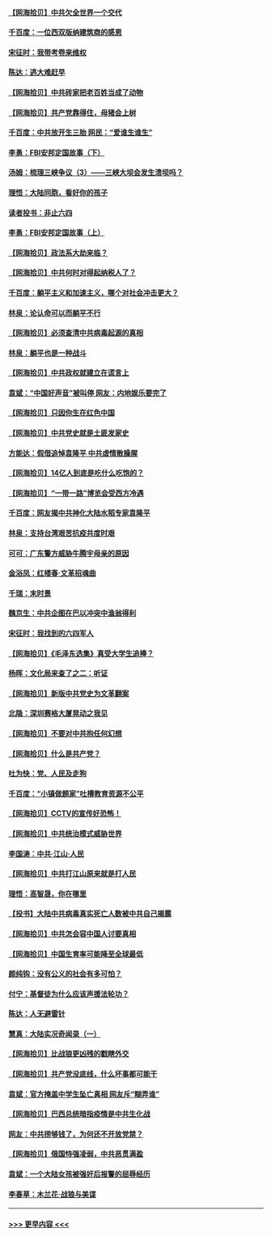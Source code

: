 #### [【网海拾贝】中共欠全世界一个交代](../pages/nsc993/n12998706.md?t=06050451) 
#### [千百度：一位西双版纳建筑商的感恩](../pages/nsc993/n12998487.md?t=06050451) 
#### [宋征时：我带考卷来维权](../pages/nsc993/n12994088.md?t=06050451) 
#### [陈达：逃大难赶早](../pages/nsc993/n12993569.md?t=06050451) 
#### [【网海拾贝】中共砖家把老百姓当成了动物](../pages/nsc993/n12993483.md?t=06050451) 
#### [【网海拾贝】共产党靠得住，母猪会上树](../pages/nsc993/n12990730.md?t=06050451) 
#### [千百度：中共放开生三胎 网民：“爱谁生谁生”](../pages/nsc993/n12990644.md?t=06050451) 
#### [李勇：FBI安邦定国故事（下）](../pages/nsc993/n12987854.md?t=06050451) 
#### [汤姆：梳理三峡争议（3）——三峡大坝会发生溃坝吗？](../pages/nsc993/n12989806.md?t=06050451) 
#### [理悟：大陆同胞，看好你的孩子](../pages/nsc993/n12989778.md?t=06050451) 
#### [读者投书：非止六四](../pages/nsc993/n12989673.md?t=06050451) 
#### [李勇：FBI安邦定国故事（上）](../pages/nsc993/n12987749.md?t=06050451) 
#### [【网海拾贝】政法系大劫来临？](../pages/nsc993/n12987596.md?t=06050451) 
#### [【网海拾贝】中共何时对得起纳税人了？](../pages/nsc993/n12985578.md?t=06050451) 
#### [千百度：躺平主义和加速主义，哪个对社会冲击更大？](../pages/nsc993/n12985512.md?t=06050451) 
#### [林泉：论认命可以而躺平不行](../pages/nsc993/n12985505.md?t=06050451) 
#### [【网海拾贝】必须查清中共病毒起源的真相](../pages/nsc993/n12984276.md?t=06050451) 
#### [林泉：躺平也是一种战斗](../pages/nsc993/n12984194.md?t=06050451) 
#### [【网海拾贝】中共政权就建立在谎言上](../pages/nsc993/n12981880.md?t=06050451) 
#### [袁斌：“中国好声音”被叫停 网友：内地娱乐要完了](../pages/nsc993/n12981826.md?t=06050451) 
#### [【网海拾贝】只因你生在红色中国](../pages/nsc993/n12979096.md?t=06050451) 
#### [【网海拾贝】中共党史就是土匪发家史](../pages/nsc993/n12976478.md?t=06050451) 
#### [方能达：假借追悼袁隆平 中共虚情散臊腥](../pages/nsc993/n12976396.md?t=06050451) 
#### [【网海拾贝】14亿人到底是吃什么吃饱的？](../pages/nsc993/n12974125.md?t=06050451) 
#### [【网海拾贝】“一带一路”博览会受西方冷遇](../pages/nsc993/n12971787.md?t=06050451) 
#### [千百度：网友揭中共神化大陆水稻专家袁隆平](../pages/nsc993/n12971733.md?t=06050451) 
#### [林泉：支持台湾艰苦抗疫共度时艰](../pages/nsc993/n12971350.md?t=06050451) 
#### [可可：广东警方威胁牛腾宇母亲的原因](../pages/nsc993/n12971100.md?t=06050451) 
#### [金浴凤：红楼春·文革招魂曲](../pages/nsc993/n12970354.md?t=06050451) 
#### [千瑞：末时景](../pages/nsc993/n12970337.md?t=06050451) 
#### [魏京生：中共企图在巴以冲突中渔翁得利](../pages/nsc993/n12970286.md?t=06050451) 
#### [宋征时：我找到的六四军人](../pages/nsc993/n12970213.md?t=06050451) 
#### [【网海拾贝】《毛泽东选集》真受大学生追捧？](../pages/nsc993/n12968779.md?t=06050451) 
#### [杨晖：文化局来查了之二：听证](../pages/nsc993/n12966528.md?t=06050451) 
#### [【网海拾贝】新版中共党史为文革翻案](../pages/nsc993/n12967526.md?t=06050451) 
#### [北隐：深圳赛格大厦晃动之我见](../pages/nsc993/n12967393.md?t=06050451) 
#### [【网海拾贝】不要对中共抱任何幻想](../pages/nsc993/n12965222.md?t=06050451) 
#### [【网海拾贝】什么是共产党？](../pages/nsc993/n12962781.md?t=06050451) 
#### [吐为快：党、人民及走狗](../pages/nsc993/n12962747.md?t=06050451) 
#### [千百度：“小镇做题家”吐槽教育资源不公平](../pages/nsc993/n12962705.md?t=06050451) 
#### [【网海拾贝】CCTV的宣传好恐怖！](../pages/nsc993/n12959984.md?t=06050451) 
#### [【网海拾贝】中共统治模式威胁世界](../pages/nsc993/n12957622.md?t=06050451) 
#### [李国涛：中共‧江山‧人民](../pages/nsc993/n12957502.md?t=06050451) 
#### [【网海拾贝】中共打江山原来就是打人民](../pages/nsc993/n12954345.md?t=06050451) 
#### [理悟：高智晟，你在哪里](../pages/nsc993/n12953115.md?t=06050451) 
#### [【投书】大陆中共病毒真实死亡人数被中共自己揭露](../pages/nsc993/n12953050.md?t=06050451) 
#### [【网海拾贝】中共怎会容中国人讨要真相](../pages/nsc993/n12952161.md?t=06050451) 
#### [【网海拾贝】中国生育率可能降至全球最低](../pages/nsc993/n12948793.md?t=06050451) 
#### [颜纯钩：没有公义的社会有多可怕？](../pages/nsc993/n12947626.md?t=06050451) 
#### [付宁：基督徒为什么应该声援法轮功？](../pages/nsc993/n12947233.md?t=06050451) 
#### [陈达：人无避雷针](../pages/nsc993/n12947098.md?t=06050451) 
#### [慧真：大陆实况奇闻录（一）](../pages/nsc993/n12945811.md?t=06050451) 
#### [【网海拾贝】比战狼更凶残的戳瞎外交](../pages/nsc993/n12945717.md?t=06050451) 
#### [【网海拾贝】共产党没底线，什么坏事都可能干](../pages/nsc993/n12942090.md?t=06050451) 
#### [袁斌：官方掩盖中学生坠亡真相 网友斥“糊弄谁”](../pages/nsc993/n12942029.md?t=06050451) 
#### [【网海拾贝】巴西总统暗指疫情是中共生化战](../pages/nsc993/n12938999.md?t=06050451) 
#### [网友：中共捞够钱了，为何还不开放党禁？](../pages/nsc993/n12938952.md?t=06050451) 
#### [【网海拾贝】俄国恃强凌弱，中共恶贯满盈](../pages/nsc993/n12936626.md?t=06050451) 
#### [袁斌：一个大陆女孩被强奸后报警的屈辱经历](../pages/nsc993/n12936547.md?t=06050451) 
#### [李春草：木兰花·战狼与美谍](../pages/nsc993/n12935995.md?t=06050451) 

----
#### [ >>> 更早内容 <<< ](../indexes/nsc993-earlier.md)
